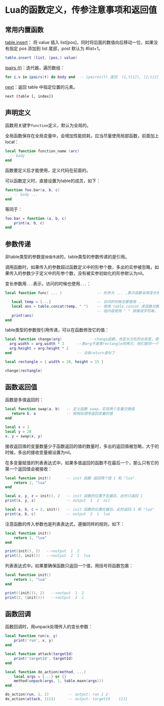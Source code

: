 <!-- toc -->
# Lua的函数定义，传参注意事项和返回值

## 常用内置函数

[table.insert](https://www.lua.org/manual/5.3/manual.html#pdf-table.insert)： 将 value 插入 list[pos]，同时将后面的数值向后移动一位，如果没有指定 pos 添加到 list 尾部，post 默认为 #list+1。

```lua
table.insert (list, [pos,] value)
```

[ipairs (t)](https://www.lua.org/manual/5.3/manual.html#pdf-ipairs)：迭代器，遍历数组：

```lua
for i,v in ipairs(t) do body end  -- ipaires(t) 返回  (1,t[1]), (2,t[2]), ...,
```

[next](https://www.lua.org/manual/5.3/manual.html#pdf-next)：返回 table 中指定位置的元素。

```sh
next (table [, index])
```



## 声明定义

函数用关键字`function`定义，默认为全局的。

全局函数保存在全局变量中，会增加性能损耗，应当尽量使用局部函数，前面加上local：

```lua
local function function_name (arc)
  -- body
end
```

函数要定义后才能使用，定义代码在前面的。

可以函数定义时，直接设置为table的成员，如下：

```lua
function foo.bar(a, b, c)
    -- body ...
end
```

等同于：

```lua
foo.bar = function (a, b, c)
    print(a, b, c)
end
```

## 参数传递

非table类型的参数是`按值传递`的，table类型的参数传递的是引用。

调用函数时，如果传入的参数超过函数定义中的形参个数，多出的实参被忽略，如果传入的参数少于定义中的形参个数，没有被实参初始化的形参默认为nil。

变长参数用`...`表示，访问的时候也使用`...`：

```lua
local function func( ... )                -- 形参为 ... ,表示函数采用变长参数

   local temp = {...}                     -- 访问的时候也要使用 ...
   local ans = table.concat(temp, " ")    -- 使用 table.concat 库函数对数
                                          -- 组内容使用 " " 拼接成字符串。
   print(ans)
end
```

table类型的参数按引用传递，可以在函数修改它的值：

```lua
local function change(arg)             --change函数，改变长方形的长和宽，使其各增长一倍
  arg.width = arg.width * 2      --表arg不是表rectangle的拷贝，他们是同一个表
  arg.height = arg.height * 2
end                              -- 没有return语句了

local rectangle = { width = 20, height = 15 }

change(rectangle)
```

## 函数返回值

函数是多值返回的：

```lua
local function swap(a, b)   -- 定义函数 swap，实现两个变量交换值
   return b, a              -- 按相反顺序返回变量的值
end

local x = 1
local y = 20
x, y = swap(x, y)    
```

接收返回值的变量数量少于函数返回的值的数量时，多出的返回值被忽略，大于的时候，多出的接收变量被设置为nil。

在多变量赋值的列表表达式中，如果多值返回的函数不在最后一个，那么只有它的第一个返回值会被接收：

```lua
local function init()       -- init 函数 返回两个值 1 和 "lua"
    return 1, "lua"
end

local x, y, z = init(), 2   -- init 函数的位置不在最后，此时只返回 1
print(x, y, z)              -- output  1  2  nil

local a, b, c = 2, init()   -- init 函数的位置在最后，此时返回 1 和 "lua"
print(a, b, c)              -- output  2  1  lua
```

注意函数的传入参数也是列表表达式，遵循同样的规则，如下：

```lua
local function init()
    return 1, "lua"
end

print(init(), 2)   -->output  1  2
print(2, init())   -->output  2  1  lua
```

列表表达式中，如果要确保函数只返回一个值，用括号将函数包裹：

```lua
local function init()
    return 1, "lua"
end

print((init()), 2)   -->output  1  2
print(2, (init()))   -->output  2  1
```

## 函数回调

函数回调时，用unpack处理传入的变长参数：

```lua
local function run(x, y)
    print('run', x, y)
end

local function attack(targetId)
    print('targetId', targetId)
end

local function do_action(method, ...)
    local args = {...} or {}
    method(unpack(args, 1, table.maxn(args)))
end

do_action(run, 1, 2)         -- output: run 1 2
do_action(attack, 1111)      -- output: targetId    1111
```

